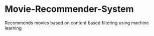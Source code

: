 # Movie-Recommender-System
Recommends movies based on content based filtering using machine learning
